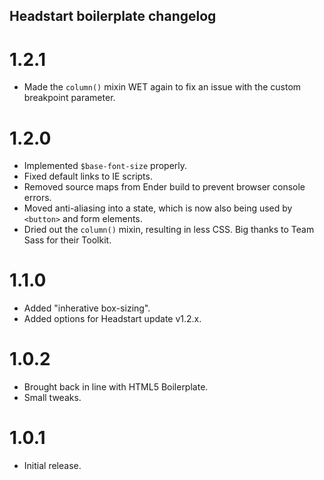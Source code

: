 ## Headstart boilerplate changelog

# 1.2.1

- Made the `column()` mixin WET again to fix an issue with the custom breakpoint parameter.

# 1.2.0

- Implemented `$base-font-size` properly.
- Fixed default links to IE scripts.
- Removed source maps from Ender build to prevent browser console errors.
- Moved anti-aliasing into a state, which is now also being used by `<button>` and form elements.
- Dried out the `column()` mixin, resulting in less CSS. Big thanks to Team Sass for their Toolkit.

# 1.1.0

- Added "inherative box-sizing".
- Added options for Headstart update v1.2.x.

# 1.0.2

- Brought back in line with HTML5 Boilerplate.
- Small tweaks.

# 1.0.1

- Initial release.